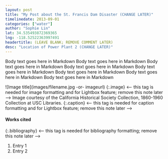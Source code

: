 ```yaml
---
layout: post
title: "My Post about the St. Francis Dam Disaster (CHANGE LATER)"
timelinedate: 2013-09-01
categories: ["water"]
author: "Sophie Lin"
lat: 34.535493872369365
lng: -118.52522363997491
headertitle: (LEAVE BLANK; REMOVE COMMENT LATER)
desc: "Location of Power Plant 2 (CHANGE LATER)"
---
```

Body text goes here in Markdown Body text goes here in Markdown
Body text goes here in Markdown Body text goes here in Markdown
Body text goes here in Markdown Body text goes here in Markdown
Body text goes here in Markdown Body text goes here in Markdown

![Image title](images/filename.jpg -or- imageurl)
   {:.image} <-- this tag is needed for image formatting and for Lightbox feature; remove this note later -->
Image courtesy of the California Historical Society Collection, 1860-1960 Collection at USC Libraries.
   {:.caption} <-- this tag is needed for caption formatting and for Lightbox feature; remove this note later -->

#### Works cited

{:.bibliography} <-- this tag is needed for bibliography formatting; remove this note later -->
1. Entry 1
2. Entry 2
